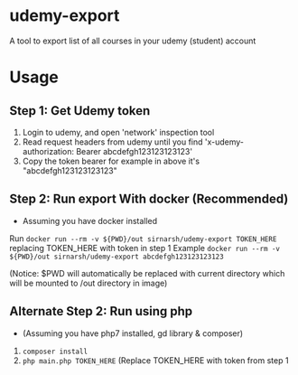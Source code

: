 # udemy-export
A tool to export list of all courses in your udemy (student) account


# Usage

## Step 1: Get Udemy token


1. Login to udemy, and open 'network' inspection tool
2. Read request headers from udemy until you find 'x-udemy-authorization: Bearer abcdefgh123123123123'
3. Copy the token bearer for example in above it's "abcdefgh123123123123"

## Step 2: Run export With docker (Recommended)

- Assuming you have docker installed

Run `docker run --rm -v ${PWD}/out sirnarsh/udemy-export TOKEN_HERE`
replacing TOKEN_HERE with token in step 1
Example `docker run --rm -v ${PWD}/out sirnarsh/udemy-export abcdefgh123123123123`

(Notice: $PWD will automatically be replaced with current directory which will be mounted to /out directory in image)


## Alternate Step 2: Run using php

- (Assuming you have php7 installed, gd library & composer)
1. `composer install`
2. `php main.php TOKEN_HERE` (Replace TOKEN_HERE with token from step 1
